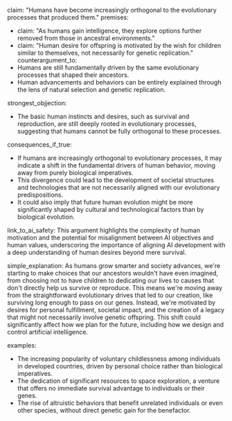 claim: "Humans have become increasingly orthogonal to the evolutionary processes that produced them."
premises:
  - claim: "As humans gain intelligence, they explore options further removed from those in ancestral environments."
  - claim: "Human desire for offspring is motivated by the wish for children similar to themselves, not necessarily for genetic replication."
counterargument_to:
  - Humans are still fundamentally driven by the same evolutionary processes that shaped their ancestors.
  - Human advancements and behaviors can be entirely explained through the lens of natural selection and genetic replication.

strongest_objjection:
  - The basic human instincts and desires, such as survival and reproduction, are still deeply rooted in evolutionary processes, suggesting that humans cannot be fully orthogonal to these processes.
  
consequences_if_true:
  - If humans are increasingly orthogonal to evolutionary processes, it may indicate a shift in the fundamental drivers of human behavior, moving away from purely biological imperatives.
  - This divergence could lead to the development of societal structures and technologies that are not necessarily aligned with our evolutionary predispositions.
  - It could also imply that future human evolution might be more significantly shaped by cultural and technological factors than by biological evolution.

link_to_ai_safety: This argument highlights the complexity of human motivation and the potential for misalignment between AI objectives and human values, underscoring the importance of aligning AI development with a deep understanding of human desires beyond mere survival.

simple_explanation: As humans grow smarter and society advances, we're starting to make choices that our ancestors wouldn't have even imagined, from choosing not to have children to dedicating our lives to causes that don't directly help us survive or reproduce. This means we're moving away from the straightforward evolutionary drives that led to our creation, like surviving long enough to pass on our genes. Instead, we're motivated by desires for personal fulfillment, societal impact, and the creation of a legacy that might not necessarily involve genetic offspring. This shift could significantly affect how we plan for the future, including how we design and control artificial intelligence.

examples:
  - The increasing popularity of voluntary childlessness among individuals in developed countries, driven by personal choice rather than biological imperatives.
  - The dedication of significant resources to space exploration, a venture that offers no immediate survival advantage to individuals or their genes.
  - The rise of altruistic behaviors that benefit unrelated individuals or even other species, without direct genetic gain for the benefactor.